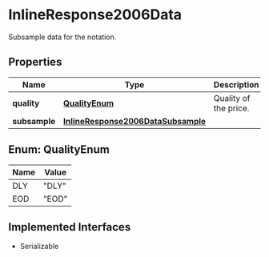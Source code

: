 

# InlineResponse2006Data

Subsample data for the notation.

## Properties

Name | Type | Description | Notes
------------ | ------------- | ------------- | -------------
**quality** | [**QualityEnum**](#QualityEnum) | Quality of the price. |  [optional]
**subsample** | [**InlineResponse2006DataSubsample**](InlineResponse2006DataSubsample.md) |  |  [optional]



## Enum: QualityEnum

Name | Value
---- | -----
DLY | &quot;DLY&quot;
EOD | &quot;EOD&quot;


## Implemented Interfaces

* Serializable


